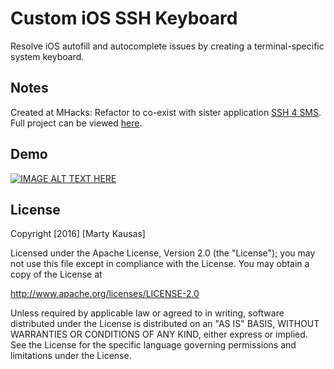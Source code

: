 # Custom iOS SSH Keyboard

Resolve iOS autofill and autocomplete issues by creating a terminal-specific system keyboard.


## Notes

Created at MHacks: Refactor to co-exist with sister application [SSH 4 SMS](https://github.com/mkausas/SMSTerminal). Full project can be viewed [here](http://devpost.com/software/ssh-4-sms).

## Demo

[![IMAGE ALT TEXT HERE](http://img.youtube.com/vi/Xw2BAbBR1xI/0.jpg)](https://youtu.be/Xw2BAbBR1xI)


## License

Copyright [2016] [Marty Kausas]

Licensed under the Apache License, Version 2.0 (the "License");
you may not use this file except in compliance with the License.
You may obtain a copy of the License at

http://www.apache.org/licenses/LICENSE-2.0

Unless required by applicable law or agreed to in writing, software
distributed under the License is distributed on an "AS IS" BASIS,
WITHOUT WARRANTIES OR CONDITIONS OF ANY KIND, either express or implied.
See the License for the specific language governing permissions and
limitations under the License.
